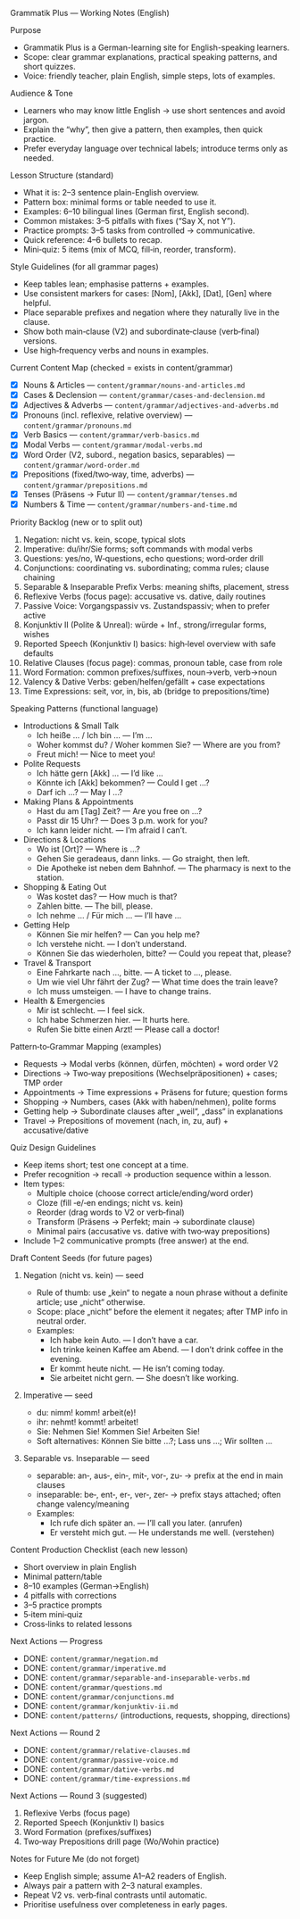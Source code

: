 Grammatik Plus — Working Notes (English)

Purpose

- Grammatik Plus is a German-learning site for English-speaking learners.
- Scope: clear grammar explanations, practical speaking patterns, and short quizzes.
- Voice: friendly teacher, plain English, simple steps, lots of examples.

Audience & Tone

- Learners who may know little English → use short sentences and avoid jargon.
- Explain the “why”, then give a pattern, then examples, then quick practice.
- Prefer everyday language over technical labels; introduce terms only as needed.

Lesson Structure (standard)

- What it is: 2–3 sentence plain-English overview.
- Pattern box: minimal forms or table needed to use it.
- Examples: 6–10 bilingual lines (German first, English second).
- Common mistakes: 3–5 pitfalls with fixes (“Say X, not Y”).
- Practice prompts: 3–5 tasks from controlled → communicative.
- Quick reference: 4–6 bullets to recap.
- Mini‑quiz: 5 items (mix of MCQ, fill‑in, reorder, transform).

Style Guidelines (for all grammar pages)

- Keep tables lean; emphasise patterns + examples.
- Use consistent markers for cases: [Nom], [Akk], [Dat], [Gen] where helpful.
- Place separable prefixes and negation where they naturally live in the clause.
- Show both main‑clause (V2) and subordinate‑clause (verb‑final) versions.
- Use high‑frequency verbs and nouns in examples.

Current Content Map (checked = exists in content/grammar)

- [x] Nouns & Articles — `content/grammar/nouns-and-articles.md`
- [x] Cases & Declension — `content/grammar/cases-and-declension.md`
- [x] Adjectives & Adverbs — `content/grammar/adjectives-and-adverbs.md`
- [x] Pronouns (incl. reflexive, relative overview) — `content/grammar/pronouns.md`
- [x] Verb Basics — `content/grammar/verb-basics.md`
- [x] Modal Verbs — `content/grammar/modal-verbs.md`
- [x] Word Order (V2, subord., negation basics, separables) — `content/grammar/word-order.md`
- [x] Prepositions (fixed/two‑way, time, adverbs) — `content/grammar/prepositions.md`
- [x] Tenses (Präsens → Futur II) — `content/grammar/tenses.md`
- [x] Numbers & Time — `content/grammar/numbers-and-time.md`

Priority Backlog (new or to split out)

1) Negation: nicht vs. kein, scope, typical slots
2) Imperative: du/ihr/Sie forms; soft commands with modal verbs
3) Questions: yes/no, W‑questions, echo questions; word‑order drill
4) Conjunctions: coordinating vs. subordinating; comma rules; clause chaining
5) Separable & Inseparable Prefix Verbs: meaning shifts, placement, stress
6) Reflexive Verbs (focus page): accusative vs. dative, daily routines
7) Passive Voice: Vorgangspassiv vs. Zustandspassiv; when to prefer active
8) Konjunktiv II (Polite & Unreal): würde + Inf., strong/irregular forms, wishes
9) Reported Speech (Konjunktiv I) basics: high‑level overview with safe defaults
10) Relative Clauses (focus page): commas, pronoun table, case from role
11) Word Formation: common prefixes/suffixes, noun→verb, verb→noun
12) Valency & Dative Verbs: geben/helfen/gefällt + case expectations
13) Time Expressions: seit, vor, in, bis, ab (bridge to prepositions/time)

Speaking Patterns (functional language)

- Introductions & Small Talk
  - Ich heiße … / Ich bin … — I’m …
  - Woher kommst du? / Woher kommen Sie? — Where are you from?
  - Freut mich! — Nice to meet you!
- Polite Requests
  - Ich hätte gern [Akk] … — I’d like …
  - Könnte ich [Akk] bekommen? — Could I get …?
  - Darf ich …? — May I …?
- Making Plans & Appointments
  - Hast du am [Tag] Zeit? — Are you free on …?
  - Passt dir 15 Uhr? — Does 3 p.m. work for you?
  - Ich kann leider nicht. — I’m afraid I can’t.
- Directions & Locations
  - Wo ist [Ort]? — Where is …?
  - Gehen Sie geradeaus, dann links. — Go straight, then left.
  - Die Apotheke ist neben dem Bahnhof. — The pharmacy is next to the station.
- Shopping & Eating Out
  - Was kostet das? — How much is that?
  - Zahlen bitte. — The bill, please.
  - Ich nehme … / Für mich … — I’ll have …
- Getting Help
  - Können Sie mir helfen? — Can you help me?
  - Ich verstehe nicht. — I don’t understand.
  - Können Sie das wiederholen, bitte? — Could you repeat that, please?
- Travel & Transport
  - Eine Fahrkarte nach …, bitte. — A ticket to …, please.
  - Um wie viel Uhr fährt der Zug? — What time does the train leave?
  - Ich muss umsteigen. — I have to change trains.
- Health & Emergencies
  - Mir ist schlecht. — I feel sick.
  - Ich habe Schmerzen hier. — It hurts here.
  - Rufen Sie bitte einen Arzt! — Please call a doctor!

Pattern‑to‑Grammar Mapping (examples)

- Requests → Modal verbs (können, dürfen, möchten) + word order V2
- Directions → Two‑way prepositions (Wechselpräpositionen) + cases; TMP order
- Appointments → Time expressions + Präsens for future; question forms
- Shopping → Numbers, cases (Akk with haben/nehmen), polite forms
- Getting help → Subordinate clauses after „weil“, „dass“ in explanations
- Travel → Prepositions of movement (nach, in, zu, auf) + accusative/dative

Quiz Design Guidelines

- Keep items short; test one concept at a time.
- Prefer recognition → recall → production sequence within a lesson.
- Item types:
  - Multiple choice (choose correct article/ending/word order)
  - Cloze (fill ‑e/‑en endings; nicht vs. kein)
  - Reorder (drag words to V2 or verb‑final)
  - Transform (Präsens → Perfekt; main → subordinate clause)
  - Minimal pairs (accusative vs. dative with two‑way prepositions)
- Include 1–2 communicative prompts (free answer) at the end.

Draft Content Seeds (for future pages)

1) Negation (nicht vs. kein) — seed
   - Rule of thumb: use „kein“ to negate a noun phrase without a definite article; use „nicht“ otherwise.
   - Scope: place „nicht“ before the element it negates; after TMP info in neutral order.
   - Examples:
     - Ich habe kein Auto. — I don’t have a car.
     - Ich trinke keinen Kaffee am Abend. — I don’t drink coffee in the evening.
     - Er kommt heute nicht. — He isn’t coming today.
     - Sie arbeitet nicht gern. — She doesn’t like working.

2) Imperative — seed
   - du: nimm! komm! arbeit(e)!
   - ihr: nehmt! kommt! arbeitet!
   - Sie: Nehmen Sie! Kommen Sie! Arbeiten Sie!
   - Soft alternatives: Können Sie bitte …?; Lass uns …; Wir sollten …

3) Separable vs. Inseparable — seed
   - separable: an‑, aus‑, ein‑, mit‑, vor‑, zu‑ → prefix at the end in main clauses
   - inseparable: be‑, ent‑, er‑, ver‑, zer‑ → prefix stays attached; often change valency/meaning
   - Examples:
     - Ich rufe dich später an. — I’ll call you later. (anrufen)
     - Er versteht mich gut. — He understands me well. (verstehen)

Content Production Checklist (each new lesson)

- Short overview in plain English
- Minimal pattern/table
- 8–10 examples (German→English)
- 4 pitfalls with corrections
- 3–5 practice prompts
- 5‑item mini‑quiz
- Cross‑links to related lessons

Next Actions — Progress

- DONE: `content/grammar/negation.md`
- DONE: `content/grammar/imperative.md`
- DONE: `content/grammar/separable-and-inseparable-verbs.md`
- DONE: `content/grammar/questions.md`
- DONE: `content/grammar/conjunctions.md`
- DONE: `content/grammar/konjunktiv-ii.md`
- DONE: `content/patterns/` (introductions, requests, shopping, directions)

Next Actions — Round 2

- DONE: `content/grammar/relative-clauses.md`
- DONE: `content/grammar/passive-voice.md`
- DONE: `content/grammar/dative-verbs.md`
- DONE: `content/grammar/time-expressions.md`

Next Actions — Round 3 (suggested)

1) Reflexive Verbs (focus page)  
2) Reported Speech (Konjunktiv I) basics  
3) Word Formation (prefixes/suffixes)  
4) Two‑way Prepositions drill page (Wo/Wohin practice)

Notes for Future Me (do not forget)

- Keep English simple; assume A1–A2 readers of English.
- Always pair a pattern with 2–3 natural examples.
- Repeat V2 vs. verb‑final contrasts until automatic.
- Prioritise usefulness over completeness in early pages.
